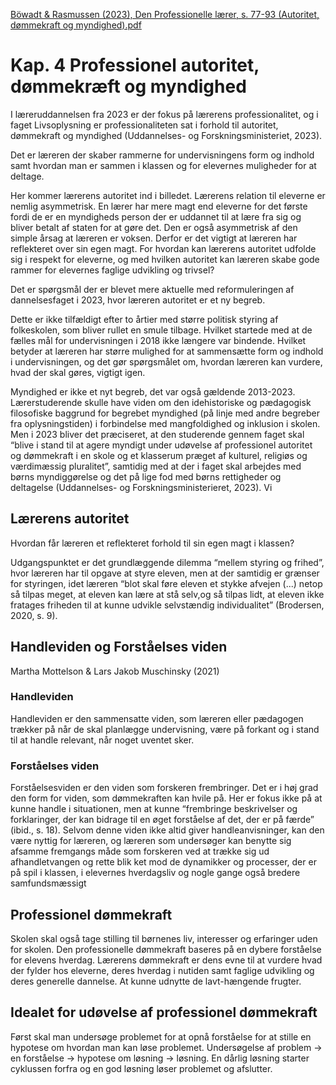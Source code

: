 [Böwadt & Rasmussen (2023), Den Professionelle lærer, s. 77-93 (Autoritet, dømmekraft og myndighed).pdf](file:///C:%5CUsers%5Cander%5CDocuments%5CDrive%20synced%20folders%5CLærer%5CLivsoplysning%5CBöwadt%20&%20Rasmussen%20(2023),%20Den%20Professionelle%20lærer,%20s.%2077-93%20(Autoritet,%20dømmekraft%20og%20myndighed).pdf)
# Kap. 4 Professionel autoritet, dømmekræft og myndighed

I læreruddannelsen fra 2023 er der fokus på lærerens professionalitet, og i faget Livsoplysning er professionaliteten sat i forhold til autoritet, dømmekraft og myndighed (Uddannelses- og Forskningsministeriet, 2023).

Det er læreren der skaber rammerne for undervisningens form og indhold samt hvordan man er sammen i klassen og for elevernes muligheder for at deltage.

Her kommer lærerens autoritet ind i billedet. Lærerens relation til eleverne er nemlig asymmetrisk. En lærer har mere magt end eleverne for det første fordi de er en myndigheds person der er uddannet til at lære fra sig og bliver betalt af staten for at gøre det. Den er også asymmetrisk af den simple årsag at læreren er voksen.
Derfor er det vigtigt at læreren har reflekteret over sin egen magt. For hvordan kan lærerens autoritet udfolde sig i respekt for eleverne, og med hvilken autoritet kan læreren skabe gode rammer for elevernes faglige udvikling og trivsel?

Det er spørgsmål der er blevet mere aktuelle med reformuleringen af dannelsesfaget i 2023, hvor læreren autoritet er et ny begreb.

Dette er ikke tilfældigt efter to årtier med større politisk styring af folkeskolen, som bliver rullet en smule tilbage. Hvilket startede med at de fælles mål for undervisningen i 2018 ikke længere var bindende. Hvilket betyder at læreren har større mulighed for at sammensætte form og indhold i undervisningen, og det gør spørgsmålet om, hvordan læreren kan vurdere, hvad der skal gøres, vigtigt igen.

Myndighed er ikke et nyt begreb, det var også gældende 2013-2023. Lærerstuderende skulle have viden om den idehistoriske og pædagogisk filosofiske baggrund for begrebet myndighed (på linje med andre begreber fra oplysningstiden) i forbindelse med mangfoldighed og inklusion i skolen. Men i 2023 bliver det præciseret, at den studerende gennem faget skal “blive i stand til at agere myndigt under udøvelse af professionel autoritet og dømmekraft i en skole og et klasserum præget af kulturel, religiøs og værdimæssig pluralitet”, samtidig med at der i faget skal arbejdes med børns myndiggørelse og det på lige fod med børns rettigheder og deltagelse (Uddannelses- og Forskningsministerieret, 2023). Vi

## Lærerens autoritet
Hvordan får læreren et reflekteret forhold til sin egen magt i klassen? 

Udgangspunktet er det grundlæggende dilemma “mellem styring og frihed”, hvor læreren har til opgave at styre eleven, men at der samtidig er grænser for styringen, idet læreren “blot skal føre eleven et stykke afvejen (...) netop så tilpas meget, at eleven kan lære at stå selv,og så tilpas lidt, at eleven ikke fratages friheden til at kunne udvikle selvstændig individualitet” (Brodersen, 2020, s. 9). 

## Handleviden og Forståelses viden

Martha Mottelson & Lars Jakob Muschinsky (2021)
### Handleviden
Handleviden er den sammensatte viden, som læreren eller pædagogen trækker på når de skal planlægge undervisning, være på forkant og i stand til at handle relevant, når noget uventet sker. 

### Forståelses viden
Forståelsesviden er den viden som forskeren frembringer. Det er i høj grad den form for viden, som dømmekraften kan hvile på. Her er fokus ikke på at kunne handle i situationen, men at kunne “frembringe beskrivelser og forklaringer, der kan bidrage til en øget forståelse af det, der er på færde” (ibid., s. 18). Selvom denne viden ikke altid giver handleanvisninger, kan den være nyttig for læreren, og læreren som undersøger kan benytte sig afsamme fremgangs måde som forskeren ved at trække sig ud afhandletvangen og rette blik ket mod de dynamikker og processer, der er på spil i klassen, i elevernes hverdagsliv og nogle gange også bredere samfundsmæssigt

## Professionel dømmekraft
Skolen skal også tage stilling til børnenes liv, interesser og erfaringer uden for skolen. 
Den professionelle dømmekraft baseres på en dybere forståelse for elevens hverdag.
Lærerens dømmekraft er dens evne til at vurdere hvad der fylder hos eleverne, deres hverdag i nutiden samt faglige udvikling og deres generelle dannelse.
At kunne udnytte de lavt-hængende frugter.

## Idealet for udøvelse af professionel dømmekraft 
Først skal man undersøge problemet for at opnå forståelse for at stille en hypotese om hvordan man kan løse problemet. Undersøgelse af problem -> en forståelse -> hypotese om løsning -> løsning. En dårlig løsning starter cyklussen forfra og en god løsning løser problemet og afslutter.

